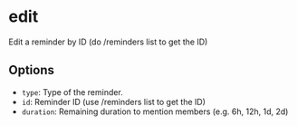 # edit

Edit a reminder by ID (do /reminders list to get the ID)

## Options

* `type`: Type of the reminder.
* `id`: Reminder ID (use /reminders list to get the ID)
* `duration`: Remaining duration to mention members (e.g. 6h, 12h, 1d, 2d)
